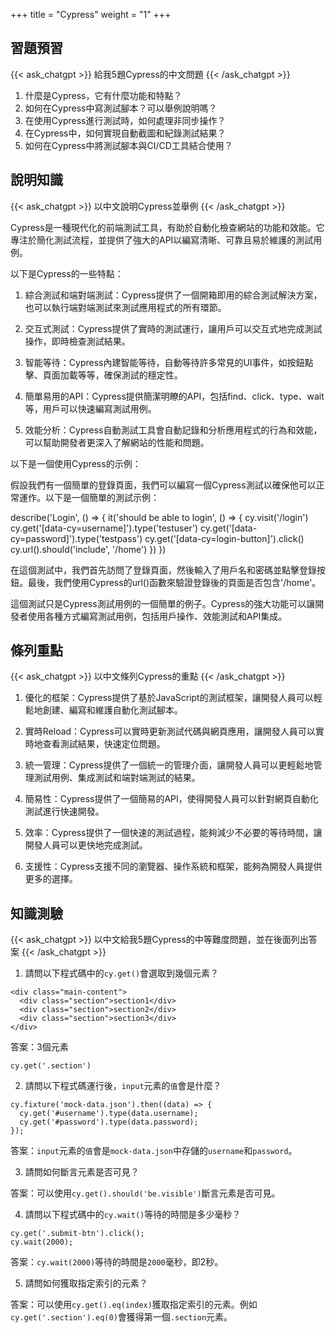 +++
title = "Cypress"
weight = "1"
+++
## 習題預習
{{< ask_chatgpt >}}
給我5題Cypress的中文問題
{{< /ask_chatgpt >}}



1. 什麼是Cypress，它有什麼功能和特點？
2. 如何在Cypress中寫測試腳本？可以舉例說明嗎？
3. 在使用Cypress進行測試時，如何處理非同步操作？
4. 在Cypress中，如何實現自動截圖和紀錄測試結果？
5. 如何在Cypress中將測試腳本與CI/CD工具結合使用？   

## 說明知識
{{< ask_chatgpt >}}
以中文說明Cypress並舉例
{{< /ask_chatgpt >}}



Cypress是一種現代化的前端測試工具，有助於自動化檢查網站的功能和效能。它專注於簡化測試流程，並提供了強大的API以編寫清晰、可靠且易於維護的測試用例。

以下是Cypress的一些特點：

1. 綜合測試和端對端測試：Cypress提供了一個開箱即用的綜合測試解決方案，也可以執行端對端測試來測試應用程式的所有環節。

2. 交互式測試：Cypress提供了實時的測試運行，讓用戶可以交互式地完成測試操作，即時檢查測試結果。

3. 智能等待：Cypress內建智能等待，自動等待許多常見的UI事件，如按鈕點擊、頁面加載等等，確保測試的穩定性。

4. 簡單易用的API：Cypress提供簡潔明瞭的API，包括find、click、type、wait等，用戶可以快速編寫測試用例。

5. 效能分析：Cypress自動測試工具會自動記錄和分析應用程式的行為和效能，可以幫助開發者更深入了解網站的性能和問題。

以下是一個使用Cypress的示例：

假設我們有一個簡單的登錄頁面，我們可以編寫一個Cypress測試以確保他可以正常運作。以下是一個簡單的測試示例：

describe('Login', () => {
  it('should be able to login', () => {
    cy.visit('/login')
    cy.get('[data-cy=username]').type('testuser')
    cy.get('[data-cy=password]').type('testpass')
    cy.get('[data-cy=login-button]').click()
    cy.url().should('include', '/home')
  })
})

在這個測試中，我們首先訪問了登錄頁面，然後輸入了用戶名和密碼並點擊登錄按鈕。最後，我們使用Cypress的url()函數來驗證登錄後的頁面是否包含'/home'。

這個測試只是Cypress測試用例的一個簡單的例子。Cypress的強大功能可以讓開發者使用各種方式編寫測試用例，包括用戶操作、效能測試和API集成。   

## 條列重點
{{< ask_chatgpt >}}
以中文條列Cypress的重點
{{< /ask_chatgpt >}}



1. 優化的框架：Cypress提供了基於JavaScript的測試框架，讓開發人員可以輕鬆地創建、編寫和維護自動化測試腳本。

2. 實時Reload：Cypress可以實時更新測試代碼與網頁應用，讓開發人員可以實時地查看測試結果，快速定位問題。

3. 統一管理：Cypress提供了一個統一的管理介面，讓開發人員可以更輕鬆地管理測試用例、集成測試和端對端測試的結果。

4. 簡易性：Cypress提供了一個簡易的API，使得開發人員可以針對網頁自動化測試進行快速開發。

5. 效率：Cypress提供了一個快速的測試過程，能夠減少不必要的等待時間，讓開發人員可以更快地完成測試。

6. 支援性：Cypress支援不同的瀏覽器、操作系統和框架，能夠為開發人員提供更多的選擇。   

## 知識測驗
{{< ask_chatgpt >}}
以中文給我5題Cypress的中等難度問題，並在後面列出答案
{{< /ask_chatgpt >}}



1. 請問以下程式碼中的`cy.get()`會選取到幾個元素？
```
<div class="main-content">
  <div class="section">section1</div>
  <div class="section">section2</div>
  <div class="section">section3</div>
</div>
```

答案：3個元素

```cy.get('.section')```

2. 請問以下程式碼運行後，`input`元素的`值`會是什麼？
```
cy.fixture('mock-data.json').then((data) => {
  cy.get('#username').type(data.username);
  cy.get('#password').type(data.password);
});
```

答案：`input`元素的`值`會是`mock-data.json`中存儲的`username`和`password`。

3. 請問如何斷言元素是否可見？

答案：可以使用`cy.get().should('be.visible')`斷言元素是否可見。

4. 請問以下程式碼中的`cy.wait()`等待的時間是多少毫秒？
```
cy.get('.submit-btn').click();
cy.wait(2000);
```

答案：`cy.wait(2000)`等待的時間是`2000`毫秒，即2秒。

5. 請問如何獲取指定索引的元素？

答案：可以使用`cy.get().eq(index)`獲取指定索引的元素。例如`cy.get('.section').eq(0)`會獲得第一個`.section`元素。   

